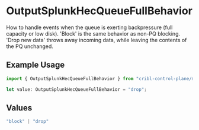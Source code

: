 # OutputSplunkHecQueueFullBehavior

How to handle events when the queue is exerting backpressure (full capacity or low disk). 'Block' is the same behavior as non-PQ blocking. 'Drop new data' throws away incoming data, while leaving the contents of the PQ unchanged.

## Example Usage

```typescript
import { OutputSplunkHecQueueFullBehavior } from "cribl-control-plane/models";

let value: OutputSplunkHecQueueFullBehavior = "drop";
```

## Values

```typescript
"block" | "drop"
```